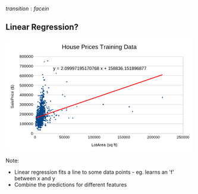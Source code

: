 $transition: facein$

## Linear Regression?

<img src="images/house_prices_linear_chart.png" width="800px"/>

Note:
- Linear regression fits a line to some data points - eg. learns an 'f' between x and y
- Combine the predictions for different features
 
 